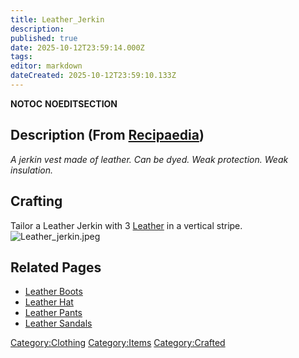 ```yaml
---
title: Leather_Jerkin
description: 
published: true
date: 2025-10-12T23:59:14.000Z
tags: 
editor: markdown
dateCreated: 2025-10-12T23:59:10.133Z
---
```


__NOTOC__ __NOEDITSECTION__

## Description (From [Recipaedia](.. "wikilink"))

*A jerkin vest made of leather. Can be dyed. Weak protection. Weak
insulation.*

## Crafting

Tailor a Leather Jerkin with 3 [Leather](Leather "wikilink") in a
vertical stripe. ![Leather_jerkin.jpeg](Leather_jerkin.jpeg
"Leather_jerkin.jpeg")

## Related Pages

  - [Leather Boots](Leather_Boots.md "wikilink")
  - [Leather Hat](Leather_Hat.md "wikilink")
  - [Leather Pants](Leather_Pants.md "wikilink")
  - [Leather Sandals](Leather_Sandals.md "wikilink")

[Category:Clothing](Category:Clothing "wikilink")
[Category:Items](Category:Items "wikilink")
[Category:Crafted](Category:Crafted "wikilink")